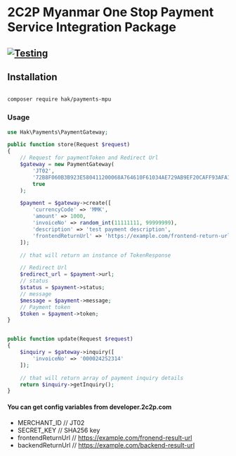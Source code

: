# 2C2P Myanmar One Stop Payment Service Integration Package


## [![Testing](https://github.com/hakhant21/payments-mpu/actions/workflows/main.yml/badge.svg?branch=master&event=push)](https://github.com/hakhant21/payments-mpu/actions/workflows/main.yml)

## Installation
```bash

composer require hak/payments-mpu

```
### Usage 

```php
use Hak\Payments\PaymentGateway;

public function store(Request $request)
{
    // Request for paymentToken and Redirect Url
    $gateway = new PaymentGateway(
        'JT02',
        '72B8F060B3B923E580411200068A764610F61034AE729AB9EF20CAFF93AFA1B9',
        true
    );

    $payment = $gateway->create([
        'currencyCode' => 'MMK',
        'amount' => 1000,
        'invoiceNo' => random_int(11111111, 99999999),
        'description' => 'test payment description',
        'frontendReturnUrl' => 'https://example.com/frontend-return-url'
    ]);

    // that will return an instance of TokenResponse

    // Redirect Url
    $redirect_url = $payment->url;
    // status
    $status = $payment->status;
    // message
    $message = $payment->message;
    // Payment token
    $token = $payment->token;
}
```

```php

public function update(Request $request)
{
    $inquiry = $gateway->inquiry([
        'invoiceNo' => '000024252314'
    ]);

    // that will return array of payment inquiry details
    return $inquiry->getInquiry();
}

```

#### You can get config variables from developer.2c2p.com 
  * MERCHANT_ID // JT02 
  * SECRET_KEY // SHA256 key
  * frontendReturnUrl // https://example.com/fronend-result-url
  * backendReturnUrl // https://example.com/backend-result-url


